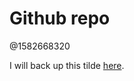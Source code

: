 # Github repo

@1582668320

I will back up this tilde [here](https://github.com/EdwinWenink/tilde.club-ejw).

